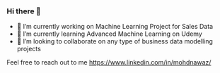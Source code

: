 ### Hi there 👋


- 🔭 I’m currently working on Machine Learning Project for Sales Data
- 🌱 I’m currently learning Advanced Machine Learning on Udemy
- 👯 I’m looking to collaborate on any type of business data modelling projects

Feel free to reach out to me https://www.linkedin.com/in/mohdnawaz/
 
